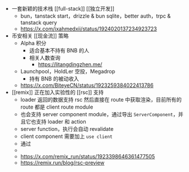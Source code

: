 - 一套新颖的技术栈 [[full-stack]] [[独立开发]]
	- bun，tanstack start，drizzle & bun sqlite，better auth，trpc & tanstack query
	- https://x.com/ixahmedxii/status/1924020137234923723
- 币安相关 [[现金流]] 策略
	- Alpha 积分
		- 适合基本不持有 BNB 的人
		- 相关人数查询
			- https://litangdingzhen.me/
	- Launchpool，HoldLer 空投，Megadrop
		- 持有 BNB 的被动收入
	- https://x.com/BiteyeCN/status/1923259384022413786
- [[remix]] 正在加入实验性的 [[rsc]] 支持
	- loader 返回的数据支持 rsc 然后直接在 route 中获取渲染，目前所有的 route 都是 client route module
	- 也会支持 server component module，通过导出 `ServerComponent`，并且它也支持 loader 和 action
	- server function，执行会自动 revalidate
	- client component 需要加上 `use client`
	- 通过
	-
	- https://x.com/remix_run/status/1923398646361477505
	- https://remix.run/blog/rsc-preview